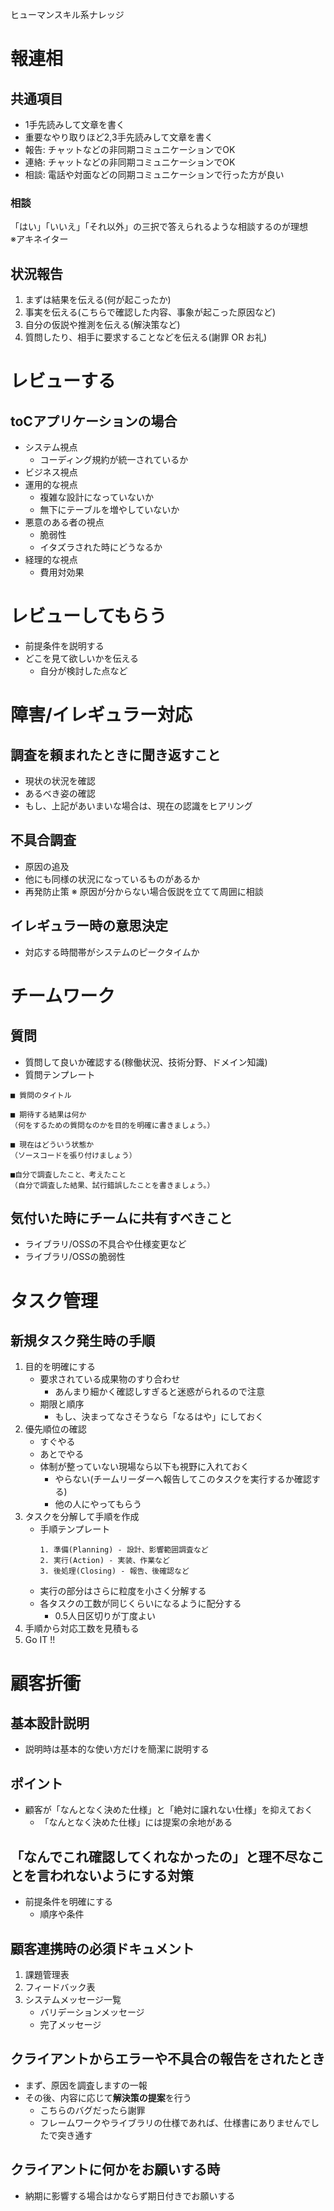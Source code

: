 ヒューマンスキル系ナレッジ
# 報連相
## 共通項目
- 1手先読みして文章を書く
- 重要なやり取りほど2,3手先読みして文章を書く
- 報告: チャットなどの非同期コミュニケーションでOK
- 連絡: チャットなどの非同期コミュニケーションでOK
- 相談: 電話や対面などの同期コミュニケーションで行った方が良い
### 相談
「はい」「いいえ」「それ以外」の三択で答えられるような相談するのが理想  
※アキネイター
## 状況報告
1. まずは結果を伝える(何が起こったか)
2. 事実を伝える(こちらで確認した内容、事象が起こった原因など)
3. 自分の仮説や推測を伝える(解決策など)
4. 質問したり、相手に要求することなどを伝える(謝罪 OR お礼)
# レビューする
## toCアプリケーションの場合
- システム視点
	- コーディング規約が統一されているか
- ビジネス視点
- 運用的な視点
	- 複雑な設計になっていないか
	- 無下にテーブルを増やしていないか
- 悪意のある者の視点
	- 脆弱性
	- イタズラされた時にどうなるか
- 経理的な視点
	- 費用対効果
# レビューしてもらう
- 前提条件を説明する
- どこを見て欲しいかを伝える
	- 自分が検討した点など
# 障害/イレギュラー対応
## 調査を頼まれたときに聞き返すこと
- 現状の状況を確認
- あるべき姿の確認
- もし、上記があいまいな場合は、現在の認識をヒアリング
## 不具合調査
- 原因の追及
- 他にも同様の状況になっているものがあるか
- 再発防止策
※ 原因が分からない場合仮説を立てて周囲に相談
## イレギュラー時の意思決定
- 対応する時間帯がシステムのピークタイムか
# チームワーク
## 質問
- 質問して良いか確認する(稼働状況、技術分野、ドメイン知識)
- 質問テンプレート
```
■ 質問のタイトル

■ 期待する結果は何か
（何をするための質問なのかを目的を明確に書きましょう。）

■ 現在はどういう状態か
（ソースコードを張り付けましょう）

■自分で調査したこと、考えたこと
（自分で調査した結果、試行錯誤したことを書きましょう。）
```
## 気付いた時にチームに共有すべきこと
- ライブラリ/OSSの不具合や仕様変更など
- ライブラリ/OSSの脆弱性
# タスク管理
## 新規タスク発生時の手順
1. 目的を明確にする
	- 要求されている成果物のすり合わせ
		- あんまり細かく確認しすぎると迷惑がられるので注意
	- 期限と順序
		- もし、決まってなさそうなら「なるはや」にしておく
1. 優先順位の確認
	- すぐやる
	- あとでやる
	- 体制が整っていない現場なら以下も視野に入れておく
		- やらない(チームリーダーへ報告してこのタスクを実行するか確認する)
		- 他の人にやってもらう
3. タスクを分解して手順を作成
	- 手順テンプレート
		```	
		1. 準備(Planning) - 設計、影響範囲調査など
		2. 実行(Action) - 実装、作業など
		3. 後処理(Closing) - 報告、後確認など
		```
	- 実行の部分はさらに粒度を小さく分解する
	- 各タスクの工数が同じくらいになるように配分する
		- 0.5人日区切りが丁度よい
5. 手順から対応工数を見積もる
6. Go IT !!
# 顧客折衝
## 基本設計説明
- 説明時は基本的な使い方だけを簡潔に説明する
## ポイント
- 顧客が「なんとなく決めた仕様」と「絶対に譲れない仕様」を抑えておく
	- 「なんとなく決めた仕様」には提案の余地がある
## 「なんでこれ確認してくれなかったの」と理不尽なことを言われないようにする対策
-  前提条件を明確にする
	- 順序や条件
## 顧客連携時の必須ドキュメント
1. 課題管理表
2. フィードバック表
3. システムメッセージ一覧
	- バリデーションメッセージ
	- 完了メッセージ
## クライアントからエラーや不具合の報告をされたとき
- まず、原因を調査しますの一報
- その後、内容に応じて**解決策の提案**を行う
	- こちらのバグだったら謝罪
	- フレームワークやライブラリの仕様であれば、仕様書にありませんでしたで突き通す
## クライアントに何かをお願いする時
- 納期に影響する場合はかならず期日付きでお願いする
